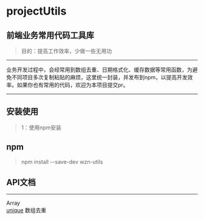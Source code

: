# projectUtils
## 前端业务常用代码工具库
> 目的：提高工作效率，少做一些无用功
***
业务开发过程中，会经常用到数组去重、日期格式化、缓存数据等常用函数，为避免不同项目多次复制粘贴的麻烦，这里统一封装，并发布到npm，以提高开发效率。如果你也有常用的代码，欢迎为本项目提交pr。
***
## 安装使用
> 1：使用npm安装
## npm
> npm install --save-dev wzn-utils
## API文档
***
Array<br>
[unique](https://github.com/ErnestWangZuNian/projectUtils/blob/master/src/module/array/index.js)     数组去重


